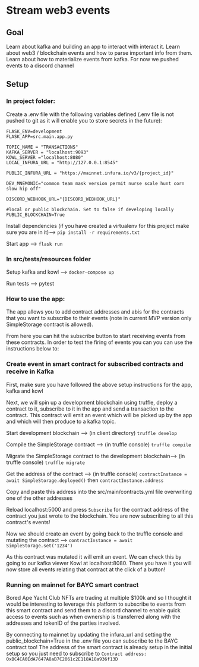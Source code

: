 # Stream web3 events

## Goal
Learn about kafka and building an app to interact with interact it.
Learn about web3 / blockchain events and how to parse important info from them.
Learn about how to materialize events from kafka. For now we pushed events to a discord channel

## Setup

### In project folder:

Create a .env file with the following variables defined (.env file is not pushed to git as it will enable you to store secrets in the future):

```DEBUG=True
FLASK_ENV=development
FLASK_APP=src.main.app.py

TOPIC_NAME = "TRANSACTIONS"
KAFKA_SERVER = "localhost:9093"
KOWL_SERVER ="localhost:8080"
LOCAL_INFURA_URL = "http://127.0.0.1:8545"

PUBLIC_INFURA_URL = "https://mainnet.infura.io/v3/{project_id}"

DEV_MNEMONIC="common team mask version permit nurse scale hunt corn slow hip off"

DISCORD_WEBHOOK_URL="{DISCORD_WEBHOOK_URL}"

#local or public blockchain. Set to false if developing locally
PUBLIC_BLOCKCHAIN=True
```

Install dependencies (if you have created a virtualenv for this project make sure you are in it)-->
`pip install -r requirements.txt`

 Start app --> `flask run`

### In src/tests/resources folder
Setup kafka and kowl --> `docker-compose up`

Run tests --> pytest

### How to use the app:

The app allows you to add contract addresses and abis for the contracts that you want
to subscribe to their events (note in current MVP version only SimpleStorage contract is allowed).

From here you can hit the subscribe button to start receiving events from these 
contracts. In order to test the firing of events you can you can use the instructions below to:

### Create event in smart contract for subscribed contracts and receive in Kafka

First, make sure you have followed the above setup instructions for the app, kafka and kowl

Next, we will spin up a development blockchain using truffle,
deploy a contract to it, subscribe to it in the app and send a transaction to the contract.
This contract will emit an event which will be picked up by the app and 
which will then produce to a kafka topic.

Start development blockchain --> (in client directory) `truffle develop`

Compile the SimpleStorage contract --> (in truffle console) `truffle compile`

Migrate the SimpleStorage contract to the development blockchain--> (in truffle console) `truffle migrate`

Get the address of the contract --> (in truffle console) `contractInstance = await SimpleStorage.deployed()`
then `contractInstance.address`

Copy and paste this address into the src/main/contracts.yml file overwriting one of the other addresses

Reload localhost:5000 and press `Subscribe` for the contract address of the contract you just wrote to the blockchain. 
You are now subscribing to all this contract's events!

Now we should create an event by going back to the truffle console and mutating the contract -->
`contractInstance = await SimpleStorage.set('1234')`

As this contract was mutated it will emit an event. We can check this by going to our kafka viewer Kowl at 
localhost:8080. There you have it you will now store all events relating                that contract at the click of a button!


### Running on mainnet for BAYC smart contract

Bored Ape Yacht Club NFTs are trading at multiple $100k and so I thought it would be interesting to leverage this 
platform to subscribe to events from this smart contract and send them to a discord channel to enable quick access to 
events such as when ownership is transferred along with the addresses and tokenID of the parties involved.

By connecting to mainnet by updating the infura_url and setting the public_blockchain=True in the .env file you can subscribe to
the BAYC contract too! The address of the smart contract is already setup in the initial setup so you just need to subscribe to
`Contract address: 0xBC4CA0EdA7647A8aB7C2061c2E118A18a936f13D`